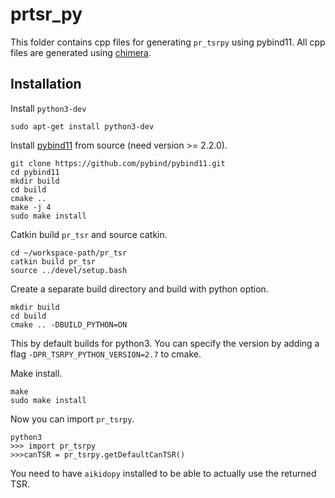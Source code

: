 # prtsr_py

This folder contains cpp files for generating `pr_tsrpy` using pybind11. All cpp files are generated using [chimera](https://github.com/personalrobotics/chimera).

## Installation
Install `python3-dev`
```
sudo apt-get install python3-dev
```

Install [pybind11](https://github.com/pybind/pybind11.git) from source (need version >= 2.2.0).
```
git clone https://github.com/pybind/pybind11.git
cd pybind11
mkdir build
cd build
cmake ..
make -j 4
sudo make install
```

Catkin build `pr_tsr` and source catkin.
```
cd ~/workspace-path/pr_tsr
catkin build pr_tsr
source ../devel/setup.bash
```

Create a separate build directory and build with python option.
```
mkdir build
cd build
cmake .. -DBUILD_PYTHON=ON
```

This by default builds for python3. You can specify the version by adding a flag `-DPR_TSRPY_PYTHON_VERSION=2.7` to cmake.

Make install.
```
make
sudo make install
```

Now you can import `pr_tsrpy`.
```
python3
>>> import pr_tsrpy
>>>canTSR = pr_tsrpy.getDefaultCanTSR()
```

You need to have `aikidopy` installed to be able to actually use the returned TSR.

